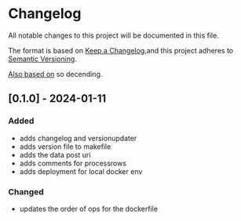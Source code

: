 # Changelog
All notable changes to this project will be documented in this file.

The format is based on [Keep a Changelog](https://keepachangelog.com/en/1.0.0/),and this project adheres to [Semantic Versioning](https://semver.org/spec/v2.0.0.html).

[Also based on](https://github.com/conventional-changelog/standard-version/blob/master/CHANGELOG.md) so decending.

## [0.1.0] - 2024-01-11
### Added
- adds changelog and versionupdater
- adds version file to makefile
- adds the data post uri
- adds comments for processrows
- adds deployment for local docker env

### Changed
- updates the order of ops for the dockerfile

